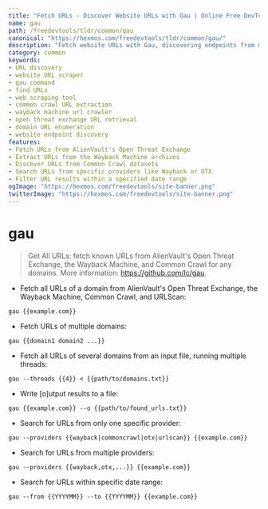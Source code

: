 ```yaml
---
title: "Fetch URLs - Discover Website URLs with Gau | Online Free DevTools by Hexmos"
name: gau
path: /freedevtools/tldr/common/gau
canonical: "https://hexmos.com/freedevtools/tldr/common/gau/"
description: "Fetch website URLs with Gau, discovering endpoints from multiple sources including Wayback Machine and Common Crawl. Free online tool, no registration required."
category: common
keywords:
- URL discovery
- website URL scraper
- gau command
- find URLs
- web scraping tool
- common crawl URL extraction
- wayback machine url crawler
- open threat exchange URL retrieval
- domain URL enumeration
- website endpoint discovery
features:
- Fetch URLs from AlienVault's Open Threat Exchange
- Extract URLs from the Wayback Machine archives
- Discover URLs from Common Crawl datasets
- Search URLs from specific providers like Wayback or OTX
- Filter URL results within a specified date range
ogImage: "https://hexmos.com/freedevtools/site-banner.png"
twitterImage: "https://hexmos.com/freedevtools/site-banner.png"
---
```


# gau

> Get All URLs: fetch known URLs from AlienVault's Open Threat Exchange, the Wayback Machine, and Common Crawl for any domains.
> More information: <https://github.com/lc/gau>.

- Fetch all URLs of a domain from AlienVault's Open Threat Exchange, the Wayback Machine, Common Crawl, and URLScan:

`gau {{example.com}}`

- Fetch URLs of multiple domains:

`gau {{domain1 domain2 ...}}`

- Fetch all URLs of several domains from an input file, running multiple threads:

`gau --threads {{4}} < {{path/to/domains.txt}}`

- Write [o]utput results to a file:

`gau {{example.com}} --o {{path/to/found_urls.txt}}`

- Search for URLs from only one specific provider:

`gau --providers {{wayback|commoncrawl|otx|urlscan}} {{example.com}}`

- Search for URLs from multiple providers:

`gau --providers {{wayback,otx,...}} {{example.com}}`

- Search for URLs within specific date range:

`gau --from {{YYYYMM}} --to {{YYYYMM}} {{example.com}}`
